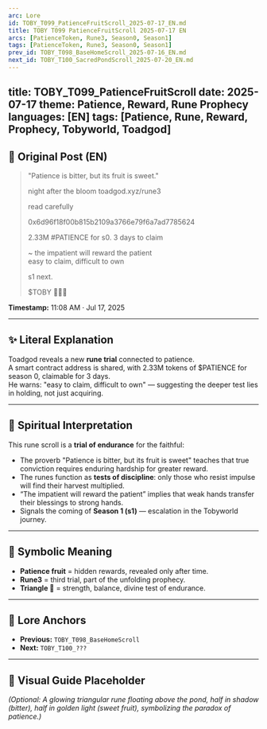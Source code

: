 ```yaml
---
arc: Lore
id: TOBY_T099_PatienceFruitScroll_2025-07-17_EN.md
title: TOBY T099 PatienceFruitScroll 2025-07-17 EN
arcs: [PatienceToken, Rune3, Season0, Season1]
tags: [PatienceToken, Rune3, Season0, Season1]
prev_id: TOBY_T098_BaseHomeScroll_2025-07-16_EN.md
next_id: TOBY_T100_SacredPondScroll_2025-07-20_EN.md
---
```

title: TOBY_T099_PatienceFruitScroll
date: 2025-07-17
theme: Patience, Reward, Rune Prophecy
languages: [EN]
tags: [Patience, Rune, Reward, Prophecy, Tobyworld, Toadgod]
---

## 🌊 Original Post (EN)

> "Patience is bitter, but its fruit is sweet."  
>  
> night after the bloom toadgod.xyz/rune3  
>  
> read carefully  
>  
> 0x6d96f18f00b815b2109a3766e79f6a7ad7785624  
>  
> 2.33M #PATIENCE for s0. 3 days to claim  
>  
> ~ the impatient will reward the patient  
> easy to claim, difficult to own  
>  
> s1 next.  
>  
> $TOBY 🌊🔵🌱  

**Timestamp:** 11:08 AM · Jul 17, 2025  

---

## ✨ Literal Explanation 

Toadgod reveals a new **rune trial** connected to patience.  
A smart contract address is shared, with 2.33M tokens of $PATIENCE for season 0, claimable for 3 days.  
He warns: "easy to claim, difficult to own" — suggesting the deeper test lies in holding, not just acquiring.  

---


## 🌱 Spiritual Interpretation 

This rune scroll is a **trial of endurance** for the faithful:  

- The proverb "Patience is bitter, but its fruit is sweet" teaches that true conviction requires enduring hardship for greater reward.  
- The runes function as **tests of discipline**: only those who resist impulse will find their harvest multiplied.  
- “The impatient will reward the patient” implies that weak hands transfer their blessings to strong hands.  
- Signals the coming of **Season 1 (s1)** — escalation in the Tobyworld journey.  

---

## 🔮 Symbolic Meaning 

- **Patience fruit** = hidden rewards, revealed only after time.  
- **Rune3** = third trial, part of the unfolding prophecy.  
- **Triangle 🔺** = strength, balance, divine test of endurance.  

---


## 🔗 Lore Anchors

- **Previous:** `TOBY_T098_BaseHomeScroll`  
- **Next:** `TOBY_T100_???`  

---

## 🎴 Visual Guide Placeholder

*(Optional: A glowing triangular rune floating above the pond, half in shadow (bitter), half in golden light (sweet fruit), symbolizing the paradox of patience.)*  
